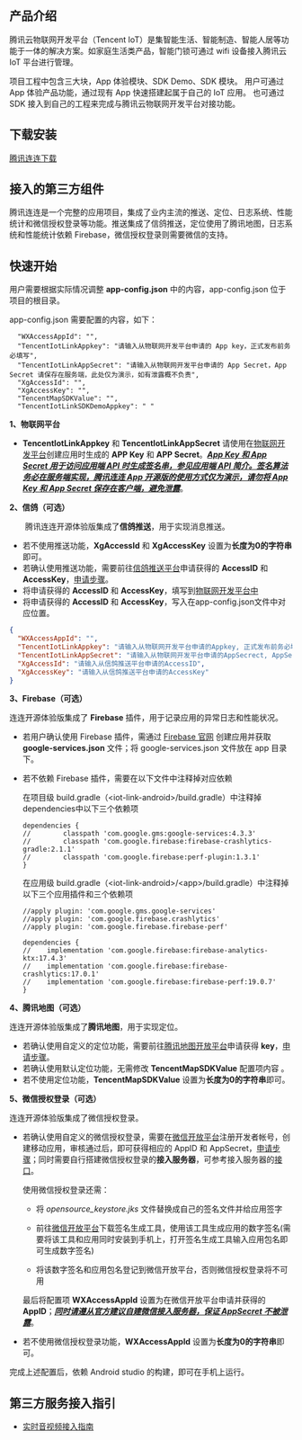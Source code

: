 ## 产品介绍

腾讯云物联网开发平台（Tencent IoT）是集智能生活、智能制造、智能人居等功能于一体的解决方案。如家庭生活类产品，智能门锁可通过 wifi 设备接入腾讯云 IoT 平台进行管理。

项目工程中包含三大块，App 体验模块、SDK Demo、SDK 模块。 用户可通过 App 体验产品功能，通过现有 App 快速搭建起属于自己的 IoT 应用。 也可通过 SDK 接入到自己的工程来完成与腾讯云物联网开发平台对接功能。

## 下载安装

[腾讯连连下载](https://github.com/tencentyun/iot-link-android/wiki/下载安装)

## 接入的第三方组件

腾讯连连是一个完整的应用项目，集成了业内主流的推送、定位、日志系统、性能统计和微信授权登录等功能。推送集成了信鸽推送，定位使用了腾讯地图，日志系统和性能统计依赖 Firebase，微信授权登录则需要微信的支持。

## 快速开始

用户需要根据实际情况调整 **app-config.json** 中的内容，app-config.json 位于项目的根目录。

app-config.json 需要配置的内容，如下：

```
  "WXAccessAppId": "",
  "TencentIotLinkAppkey": "请输入从物联网开发平台申请的 App key，正式发布前务必填写",
  "TencentIotLinkAppSecret": "请输入从物联网开发平台申请的 App Secret，App Secret 请保存在服务端，此处仅为演示，如有泄露概不负责",
  "XgAccessId": "",
  "XgAccessKey": "",
  "TencentMapSDKValue": "",
  "TencentIotLinkSDKDemoAppkey": " "
````

**1、物联网平台**

* **TencentIotLinkAppkey** 和 **TencentIotLinkAppSecret** 请使用在[物联网开发平台](https://cloud.tencent.com/product/iotexplorer)创建应用时生成的 **APP Key** 和 **APP Secret**。<u>***App Key 和 App Secret 用于访问应用端 API 时生成签名串，参见[应用端 API 简介](https://cloud.tencent.com/document/product/1081/40773)。签名算法务必在服务端实现，腾讯连连 App 开源版的使用方式仅为演示，请勿将 App Key 和 App Secret 保存在客户端，避免泄露***</u>。

**2、信鸽（可选）**

&emsp;&emsp;腾讯连连开源体验版集成了**信鸽推送**，用于实现消息推送。

* 若不使用推送功能，**XgAccessId** 和 **XgAccessKey**  设置为**长度为0的字符串**即可。
* 若确认使用推送功能，需要前往[信鸽推送平台](https://cloud.tencent.com/product/tpns?fromSource=gwzcw.2454256.2454256.2454256&utm_medium=cpc&utm_id=gwzcw.2454256.2454256.2454256)申请获得的 **AccessID** 和 **AccessKey**，[申请步骤](https://cloud.tencent.com/product/tpns/getting-started)。
*  将申请获得的 **AccessID** 和 **AccessKey**，填写到[物联网开发平台中](https://console.cloud.tencent.com/iotexplorer/project/prj-hwcjnzaa/app/list)
*  将申请获得的 **AccessID** 和 **AccessKey**，写入在app-config.json文件中对应位置。

```json
{
  "WXAccessAppId": "",
  "TencentIotLinkAppkey": "请输入从物联网开发平台申请的Appkey, 正式发布前务必填写",
  "TencentIotLinkAppSecret": "请输入从物联网开发平台申请的AppSecrect, AppSecrect请保存在服务端，此处仅为演示，如有泄露概不负责",
  "XgAccessId": "请输入从信鸽推送平台申请的AccessID",
  "XgAccessKey": "请输入从信鸽推送平台申请的AccessKey"
}
```

**3、Firebase（可选）**

连连开源体验版集成了 **Firebase** 插件，用于记录应用的异常日志和性能状况。

* 若用户确认使用 Firebase 插件，需通过 [Firebase 官网](https://firebase.google.cn/?hl=zh-cn) 创建应用并获取 **google-services.json** 文件；将 google-services.json 文件放在 app 目录下。
* 若不依赖 Firebase 插件，需要在以下文件中注释掉对应依赖
  
  在项目级 build.gradle（&lt;iot-link-android&gt;/build.gradle）中注释掉dependencies中以下三个依赖项
  
  ```
  dependencies {
  //        classpath 'com.google.gms:google-services:4.3.3'
  //        classpath 'com.google.firebase:firebase-crashlytics-gradle:2.1.1'
  //        classpath 'com.google.firebase:perf-plugin:1.3.1'
  }
  ```
  
  在应用级 build.gradle（&lt;iot-link-android&gt;/&lt;app&gt;/build.gradle）中注释掉以下三个应用插件和三个依赖项
  
  ```
  //apply plugin: 'com.google.gms.google-services'
  //apply plugin: 'com.google.firebase.crashlytics'
  //apply plugin: 'com.google.firebase.firebase-perf'
  
  dependencies {
  //    implementation 'com.google.firebase:firebase-analytics-ktx:17.4.3'
  //    implementation 'com.google.firebase:firebase-crashlytics:17.0.1'
  //    implementation 'com.google.firebase:firebase-perf:19.0.7'
  }
  ```

**4、腾讯地图（可选）**

连连开源体验版集成了**腾讯地图**，用于实现定位。

* 若确认使用自定义的定位功能，需要前往[腾讯地图开放平台](https://lbs.qq.com/)申请获得 **key**，[申请步骤](https://lbs.qq.com/mobile/androidLocationSDK/androidGeoGuide/androidGeoCreat)。
* 若确认使用默认定位功能，无需修改 **TencentMapSDKValue** 配置项内容 。
* 若不使用定位功能，**TencentMapSDKValue** 设置为**长度为0的字符串**即可。

**5、微信授权登录（可选）**

连连开源体验版集成了微信授权登录。

* 若确认使用自定义的微信授权登录，需要在[微信开放平台](https://open.weixin.qq.com/)注册开发者帐号，创建移动应用，审核通过后，即可获得相应的 AppID 和 AppSecret，[申请步骤](https://developers.weixin.qq.com/doc/oplatform/Mobile_App/WeChat_Login/Development_Guide.html)；同时需要自行搭建微信授权登录的**接入服务器**，可参考接入服务器的[接口](https://cloud.tencent.com/document/product/1081/40781)。
  
  使用微信授权登录还需：
  
  - 将 *opensource_keystore.jks* 文件替换成自己的签名文件并给应用签字
  - 前往[微信开放平台](https://developers.weixin.qq.com/doc/oplatform/Downloads/Android_Resource.html)下载签名生成工具，使用该工具生成应用的数字签名(需要将该工具和应用同时安装到手机上，打开签名生成工具输入应用包名即可生成数字签名)
    
  - 将该数字签名和应用包名登记到微信开放平台，否则微信授权登录将不可用
  
  最后将配置项 **WXAccessAppId** 设置为在微信开放平台申请并获得的 **AppID**；***<u>同时请遵从官方建议自建微信接入服务器，保证 AppSecret 不被泄露</u>***。
* 若不使用微信授权登录功能，**WXAccessAppId** 设置为**长度为0的字符串**即可。

完成上述配置后，依赖 Android studio 的构建，即可在手机上运行。


## 第三方服务接入指引

* [实时音视频接入指南](sdk/explorer-link-rtc/README.md)

